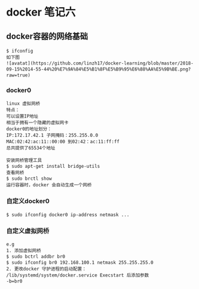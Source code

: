 # docker 笔记六

## docker容器的网络基础

    $ ifconfig
    如下图
    ![avatat](https://github.com/linzh17/docker-learning/blob/master/2018-09-15%2014-55-44%20%E7%9A%84%E5%B1%8F%E5%B9%95%E6%88%AA%E5%9B%BE.png?raw=true)

### docker0 
    linux 虚拟网桥
    特点：
    可以设置IP地址
    相当于拥有一个隐藏的虚拟网卡
    docker0的地址划分：
    IP:172.17.42.1 子网掩码：255.255.0.0
    MAC:02:42:ac:11::00:00 到02:42：ac:11:ff:ff
    总共提供了65534个地址

    安装网桥管理工具
    $ sudo apt-get install bridge-utils
    查看网桥
    $ sudo brctl show
    运行容器时，docker 会自动生成一个网桥

### 自定义docker0
    $ sudo ifconfig docker0 ip-address netmask ...

### 自定义虚拟网桥
    e.g
    1. 添加虚拟网桥
    $ sudo bctrl addbr br0
    $ sudo ifconfig br0 192.168.100.1 netmask 255.255.255.0
    2. 更改docker 守护进程的启动配置：
    /lib/systemd/system/docker.service Execstart 后添加参数
    -b=br0
